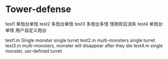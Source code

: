 # Tower-defense

test1 单炮台单怪
test2 多炮台单怪
test3 多炮台多怪 怪物死后消失 
test4 单炮台单怪 用户自定义炮台

test1.m Single monster single turret
test2.m multi-monsters single turret
test3.m multi-monsters, monster will disappear after they die
test4.m single monster, usr-defined turret
